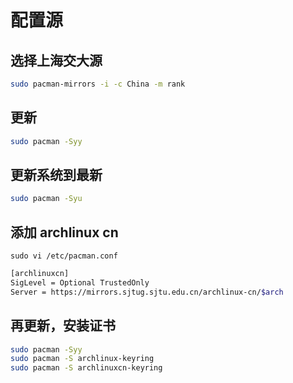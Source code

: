 # 配置源

## 选择上海交大源

```sh
sudo pacman-mirrors -i -c China -m rank
```

## 更新

```sh
sudo pacman -Syy
```

## 更新系统到最新

```sh
sudo pacman -Syu
```

## 添加 archlinux cn

```sudo vi /etc/pacman.conf```

```sh
[archlinuxcn]
SigLevel = Optional TrustedOnly
Server = https://mirrors.sjtug.sjtu.edu.cn/archlinux-cn/$arch
```

## 再更新，安装证书

```sh
sudo pacman -Syy
sudo pacman -S archlinux-keyring
sudo pacman -S archlinuxcn-keyring
```
